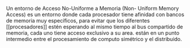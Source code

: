 Un entorno de  Acceso No-Uniforme a Memoria (Non-
Uniform Memory Access) es un entorno donde cada procesador tiene afinidad con bancos de memoria muy específicos, para evitar que los diferentes [[procesadores]] estén esperando al mismo tiempo al bus compartido de memoria, cada uno tiene acceso exclusivo a su area. están en un punto intermedio entre el procesamiento de computo simétrico y el distribuido.